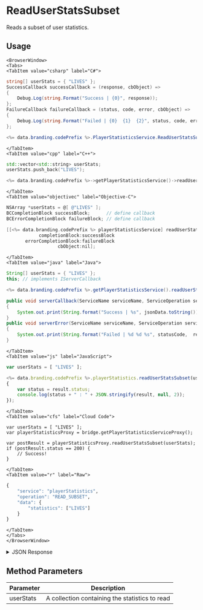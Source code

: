 # ReadUserStatsSubset

Reads a subset of user statistics.

<PartialServop service_name="playerStatistics" operation_name="READ_SUBSET" />

## Usage

```mdx-code-block
<BrowserWindow>
<Tabs>
<TabItem value="csharp" label="C#">
```

```csharp
string[] userStats = { "LIVES" };
SuccessCallback successCallback = (response, cbObject) =>
{
    Debug.Log(string.Format("Success | {0}", response));
};
FailureCallback failureCallback = (status, code, error, cbObject) =>
{
    Debug.Log(string.Format("Failed | {0}  {1}  {2}", status, code, error));
};

<%= data.branding.codePrefix %>.PlayerStatisticsService.ReadUserStatsSubset(userStats, successCallback, failureCallback);
```

```mdx-code-block
</TabItem>
<TabItem value="cpp" label="C++">
```

```cpp
std::vector<std::string> userStats;
userStats.push_back("LIVES");

<%= data.branding.codePrefix %>->getPlayerStatisticsService()->readUserStatsSubset(userStats, this);
```

```mdx-code-block
</TabItem>
<TabItem value="objectivec" label="Objective-C">
```

```objectivec
NSArray *userStats = @[ @"LIVES" ];
BCCompletionBlock successBlock;      // define callback
BCErrorCompletionBlock failureBlock; // define callback

[[<%= data.branding.codePrefix %> playerStatisticsService] readUserStatsSubset:userStats
            completionBlock:successBlock
       errorCompletionBlock:failureBlock
                   cbObject:nil];
```

```mdx-code-block
</TabItem>
<TabItem value="java" label="Java">
```

```java
String[] userStats = { "LIVES" };
this; // implements IServerCallback

<%= data.branding.codePrefix %>.getPlayerStatisticsService().readUserStatsSubset(userStats, this);

public void serverCallback(ServiceName serviceName, ServiceOperation serviceOperation, JSONObject jsonData)
{
    System.out.print(String.format("Success | %s", jsonData.toString()));
}
public void serverError(ServiceName serviceName, ServiceOperation serviceOperation, int statusCode, int reasonCode, String jsonError)
{
    System.out.print(String.format("Failed | %d %d %s", statusCode,  reasonCode, jsonError.toString()));
}
```

```mdx-code-block
</TabItem>
<TabItem value="js" label="JavaScript">
```

```javascript
var userStats = [ "LIVES" ];

<%= data.branding.codePrefix %>.playerStatistics.readUserStatsSubset(userStats, result =>
{
	var status = result.status;
	console.log(status + " : " + JSON.stringify(result, null, 2));
});
```

```mdx-code-block
</TabItem>
<TabItem value="cfs" label="Cloud Code">
```

```cfscript
var userStats = [ "LIVES" ];
var playerStatisticsProxy = bridge.getPlayerStatisticsServiceProxy();

var postResult = playerStatisticsProxy.readUserStatsSubset(userStats);
if (postResult.status == 200) {
    // Success!
}
```

```mdx-code-block
</TabItem>
<TabItem value="r" label="Raw">
```

```r
{
	"service": "playerStatistics",
	"operation": "READ_SUBSET",
	"data": {
		"statistics": ["LIVES"]
	}
}
```

```mdx-code-block
</TabItem>
</Tabs>
</BrowserWindow>
```

<details>
<summary>JSON Response</summary>

```json
{
    "status": 200,
    "data": {
        "statistics": {
            "LIVES": 7
        }
    }
}
```
</details>

## Method Parameters
Parameter | Description
--------- | -----------
userStats | A collection containing the statistics to read


